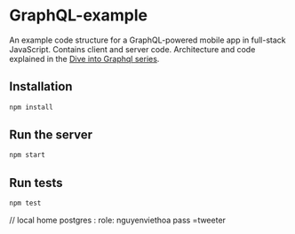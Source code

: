 # GraphQL-example

An example code structure for a GraphQL-powered mobile app in full-stack JavaScript. Contains client and server code. Architecture and code explained in the [Dive into Graphql series](https://marmelab.com/blog/2017/09/03/dive-into-graphql.html).

## Installation

```sh
npm install
```

## Run the server

```sh
npm start
```

## Run tests

```sh
npm test
```

// local home postgres : role: nguyenviethoa pass =tweeter

